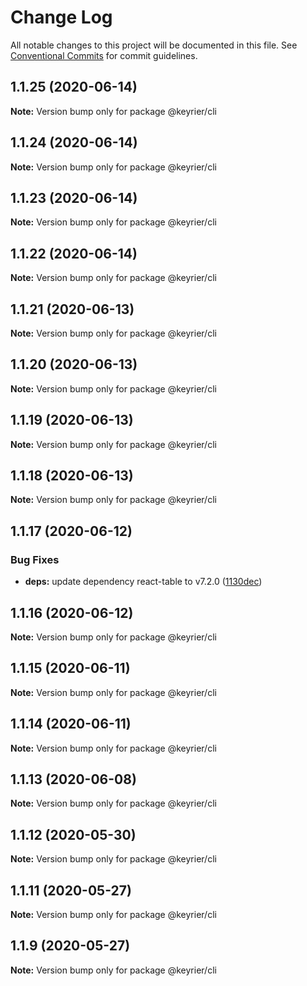 # Change Log

All notable changes to this project will be documented in this file.
See [Conventional Commits](https://conventionalcommits.org) for commit guidelines.

## 1.1.25 (2020-06-14)

**Note:** Version bump only for package @keyrier/cli





## 1.1.24 (2020-06-14)

**Note:** Version bump only for package @keyrier/cli





## 1.1.23 (2020-06-14)

**Note:** Version bump only for package @keyrier/cli





## 1.1.22 (2020-06-14)

**Note:** Version bump only for package @keyrier/cli





## 1.1.21 (2020-06-13)

**Note:** Version bump only for package @keyrier/cli





## 1.1.20 (2020-06-13)

**Note:** Version bump only for package @keyrier/cli





## 1.1.19 (2020-06-13)

**Note:** Version bump only for package @keyrier/cli





## 1.1.18 (2020-06-13)

**Note:** Version bump only for package @keyrier/cli





## 1.1.17 (2020-06-12)


### Bug Fixes

* **deps:** update dependency react-table to v7.2.0 ([1130dec](https://github.com/magoo-magoo/keyrier-json/commit/1130dec418b05a56cd40f313c0d6065f1691568b))





## 1.1.16 (2020-06-12)

**Note:** Version bump only for package @keyrier/cli





## 1.1.15 (2020-06-11)

**Note:** Version bump only for package @keyrier/cli





## 1.1.14 (2020-06-11)

**Note:** Version bump only for package @keyrier/cli





## 1.1.13 (2020-06-08)

**Note:** Version bump only for package @keyrier/cli





## 1.1.12 (2020-05-30)

**Note:** Version bump only for package @keyrier/cli





## 1.1.11 (2020-05-27)

**Note:** Version bump only for package @keyrier/cli





## 1.1.9 (2020-05-27)

**Note:** Version bump only for package @keyrier/cli
